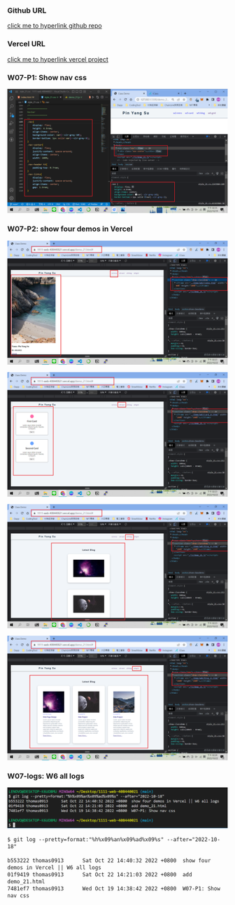 ### Github URL

[click me to hyperlink github repo](https://github.com/thomas0913/1111-web-408440021)

### Vercel URL

[click me to hyperlink vercel project](https://1111-web-408440021.vercel.app/)

### W07-P1: Show nav css

![](./w07-p1.png)

### W07-P2: show four demos in Vercel

![](./w07-p2-1.png)

![](./w07-p2-2.png)

![](./w07-p2-3.png)

![](./w07-p2-4.png)

### W07-logs: W6 all logs

![](./w07-logs.png)

```
$ git log --pretty=format:"%h%x09%an%x09%ad%x09%s" --after="2022-10-18"

b553222 thomas0913      Sat Oct 22 14:40:32 2022 +0800  show four demos in Vercel || W6 all logs
01f9419 thomas0913      Sat Oct 22 14:21:03 2022 +0800  add demo_21.html
7481ef7 thomas0913      Wed Oct 19 14:38:42 2022 +0800  W07-P1: Show nav css
```